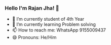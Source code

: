 ### Hello I'm Rajan Jha! 👋


- 🔭 I’m currently student of 4th Year
- 🌱 I’m currently learning Problem solving 
- 📫 How to reach me: WhatsApp 9155009437
- 😄 Pronouns: He/Him


